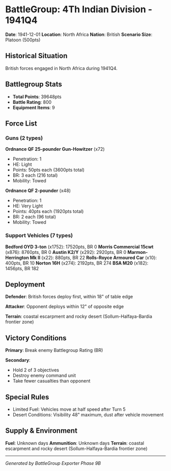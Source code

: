 # BattleGroup: 4Th Indian Division - 1941Q4

**Date**: 1941-12-01
**Location**: North Africa
**Nation**: British
**Scenario Size**: Platoon (500pts)

## Historical Situation

British forces engaged in North Africa during 1941Q4.

## Battlegroup Stats

- **Total Points**: 39648pts
- **Battle Rating**: 800
- **Equipment Items**: 9

## Force List

### Guns (2 types)

**Ordnance QF 25-pounder Gun-Howitzer** (x72)
- Penetration: 1
- HE: Light
- Points: 50pts each (3600pts total)
- BR: 3 each (216 total)
- Mobility: Towed

**Ordnance QF 2-pounder** (x48)
- Penetration: 1
- HE: Very Light
- Points: 40pts each (1920pts total)
- BR: 2 each (96 total)
- Mobility: Towed

### Support Vehicles (7 types)

**Bedford OYD 3-ton** (x1752): 17520pts, BR 0
**Morris Commercial 15cwt** (x876): 8760pts, BR 0
**Austin K2/Y** (x292): 2920pts, BR 0
**Marmon-Herrington Mk II** (x22): 880pts, BR 22
**Rolls-Royce Armoured Car** (x10): 400pts, BR 10
**Norton 16H** (x274): 2192pts, BR 274
**BSA M20** (x182): 1456pts, BR 182

## Deployment

**Defender**: British forces deploy first, within 18" of table edge

**Attacker**: Opponent deploys within 12" of opposite edge

**Terrain**: coastal escarpment and rocky desert (Sollum-Halfaya-Bardia frontier zone)

## Victory Conditions

**Primary**: Break enemy Battlegroup Rating (BR)

**Secondary**:
- Hold 2 of 3 objectives
- Destroy enemy command unit
- Take fewer casualties than opponent

## Special Rules

- Limited Fuel: Vehicles move at half speed after Turn 5
- Desert Conditions: Visibility 48" maximum, dust after vehicle movement

## Supply & Environment

**Fuel**: Unknown days
**Ammunition**: Unknown days
**Terrain**: coastal escarpment and rocky desert (Sollum-Halfaya-Bardia frontier zone)

---

*Generated by BattleGroup Exporter Phase 9B*
